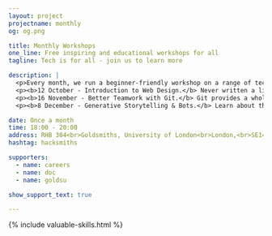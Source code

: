 ```yaml
---
layout: project
projectname: monthly
og: og.png

title: Monthly Workshops
one_line: Free inspiring and educational workshops for all
tagline: Tech is for all - join us to learn more

description: |
  <p>Every month, we run a beginner-friendly workshop on a range of technical topics which aim to inspire you to build awesome projects. Each one is completely free and open to everyone, with no skill required at all - just bring your laptop.</p>
  <p><b>12 October - Introduction to Web Design.</b> Never written a line of code before and want to learn how to build a website? We'll show you the tips and techniques to build your own portfolio website or blog. <br><a href="#" class="btn type--uppercase btn--primary disabled">Event ended</a></p>
  <p><b>16 November - Better Teamwork with Git.</b> Git provides a whole host of powerful team workflows. It’s useful for any kind of digital files you have - so come and learn the basics! <br><a href="https://www.eventbrite.co.uk/e/workshop-git-tickets-38966002362" class="btn type--uppercase btn--primary">Free tickets</a></p>
  <p><b>8 December - Generative Storytelling & Bots.</b> Learn about the semantics of language through building your own generative stories, and publish them through a Twitter bot. <br><a href="#" class="btn type--uppercase btn--primary disabled">Coming soon</a></p>

date: Once a month
time: 18:00 - 20:00
address: RHB 304<br>Goldsmiths, University of London<br>London,<br>SE14 6AD
hashtag: hacksmiths

supporters:
  - name: careers
  - name: doc
  - name: goldsu

show_support_text: true

---
```


{% include valuable-skills.html %}

